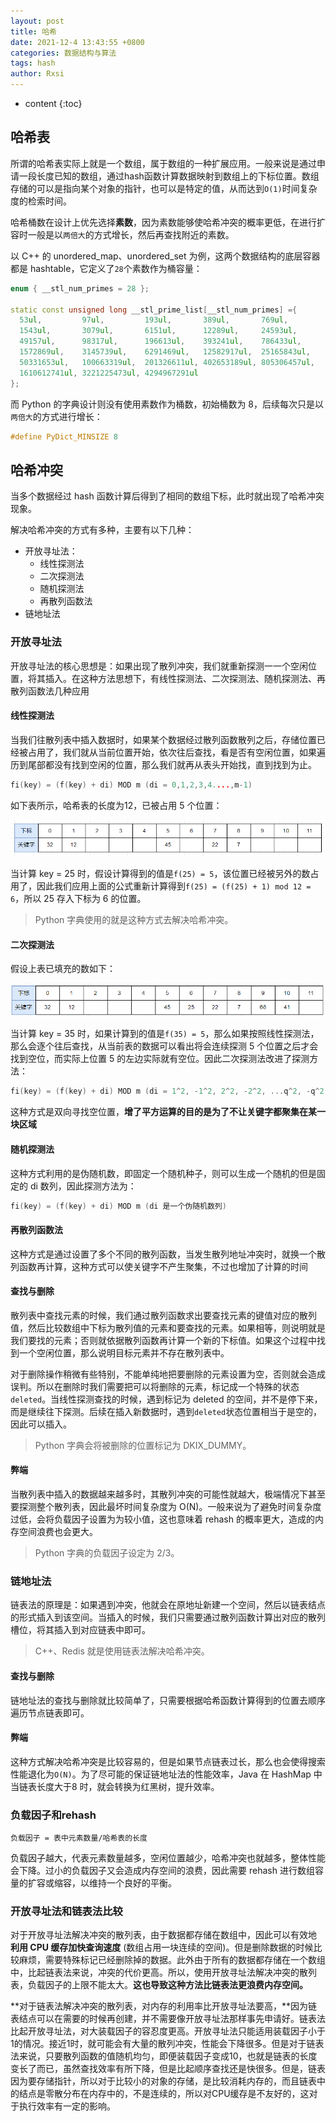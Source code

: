 ```yaml
---
layout: post
title: 哈希
date: 2021-12-4 13:43:55 +0800
categories: 数据结构与算法
tags: hash
author: Rxsi
---
```


* content
{:toc}

## 哈希表
所谓的哈希表实际上就是一个数组，属于数组的一种扩展应用。一般来说是通过申请一段长度已知的数组，通过hash函数计算数据映射到数组上的下标位置。数组存储的可以是指向某个对象的指针，也可以是特定的值，从而达到`O(1)`时间复杂度的检索时间。

哈希桶数在设计上优先选择**素数**，因为素数能够使哈希冲突的概率更低，在进行扩容时一般是以`两倍大`的方式增长，然后再查找附近的素数。

以 C++ 的 unordered_map、unordered_set 为例，这两个数据结构的底层容器都是 hashtable，它定义了`28`个素数作为桶容量：
<!--more-->
```cpp
enum { __stl_num_primes = 28 };

static const unsigned long __stl_prime_list[__stl_num_primes] ={
  53ul,         97ul,         193ul,       389ul,       769ul,
  1543ul,       3079ul,       6151ul,      12289ul,     24593ul,
  49157ul,      98317ul,      196613ul,    393241ul,    786433ul,
  1572869ul,    3145739ul,    6291469ul,   12582917ul,  25165843ul,
  50331653ul,   100663319ul,  201326611ul, 402653189ul, 805306457ul, 
  1610612741ul, 3221225473ul, 4294967291ul
};
```
而 Python 的字典设计则没有使用素数作为桶数，初始桶数为 8，后续每次只是以`两倍大`的方式进行增长：
```c
#define PyDict_MINSIZE 8
```
## 哈希冲突
当多个数据经过 hash 函数计算后得到了相同的数组下标，此时就出现了哈希冲突现象。

解决哈希冲突的方式有多种，主要有以下几种：

- 开放寻址法：
   - 线性探测法
   - 二次探测法
   - 随机探测法
   - 再散列函数法
- 链地址法

### 开放寻址法
开放寻址法的核心思想是：如果出现了散列冲突，我们就重新探测一一个空闲位置，将其插入。在这种方法思想下，有线性探测法、二次探测法、随机探测法、再散列函数法几种应用
#### 线性探测法
当我们往散列表中插入数据时，如果某个数据经过散列函数散列之后，存储位置已经被占用了，我们就从当前位置开始，依次往后查找，看是否有空闲位置，如果遍历到尾部都没有找到空闲的位置，那么我们就再从表头开始找，直到找到为止。
```c
fi(key) = (f(key) + di) MOD m (di = 0,1,2,3,4....,m-1)
```
如下表所示，哈希表的长度为12，已被占用 5 个位置：

![hash1.png](/images/data_structure_algorithms_hash/hash1.png)

当计算 key = 25 时，假设计算得到的值是`f(25) = 5`，该位置已经被另外的数占用了，因此我们应用上面的公式重新计算得到`f(25) = (f(25) + 1) mod 12 = 6`，所以 25 存入下标为 6 的位置。
> Python 字典使用的就是这种方式去解决哈希冲突。

#### 二次探测法
假设上表已填充的数如下：

![hash2.png](/images/data_structure_algorithms_hash/hash2.png)

当计算 key = 35 时，如果计算到的值是`f(35) = 5`，那么如果按照线性探测法，那么会逐个往后查找，从当前表的数据可以看出将会连续探测 5 个位置之后才会找到空位，而实际上位置 5 的左边实际就有空位。因此二次探测法改进了探测方法：
```c
fi(key) = (f(key) + di) MOD m (di = 1^2, -1^2, 2^2, -2^2, ...q^2, -q^2 q<=m/2)
```
这种方式是双向寻找空位置，**增了平方运算的目的是为了不让关键字都聚集在某一块区域**
#### 随机探测法
这种方式利用的是伪随机数，即固定一个随机种子，则可以生成一个随机的但是固定的 di 数列，因此探测方法为：
```c
fi(key) = (f(key) + di) MOD m (di 是一个伪随机数列)
```
#### 再散列函数法
这种方式是通过设置了多个不同的散列函数，当发生散列地址冲突时，就换一个散列函数再计算，这种方式可以使关键字不产生聚集，不过也增加了计算的时间
#### 查找与删除
散列表中查找元素的时候，我们通过散列函数求出要查找元素的键值对应的散列值，然后比较数组中下标为散列值的元素和要查找的元素。如果相等，则说明就是我们要找的元素；否则就依据散列函数再计算一个新的下标值。如果这个过程中找到一个空闲位置，那么说明目标元素并不存在散列表中。

对于删除操作稍微有些特别，不能单纯地把要删除的元素设置为空，否则就会造成误判。所以在删除时我们需要把可以将删除的元素，标记成一个特殊的状态`deleted`。当线性探测查找的时候，遇到标记为 deleted 的空间，并不是停下来，而是继续往下探测。后续在插入新数据时，遇到`deleted`状态位置相当于是空的，因此可以插入。
> Python 字典会将被删除的位置标记为 DKIX_DUMMY。

#### 弊端
当散列表中插入的数据越来越多时，其散列冲突的可能性就越大，极端情况下甚至要探测整个散列表，因此最坏时间复杂度为 O(N)。一般来说为了避免时间复杂度过低，会将负载因子设置为为较小值，这也意味着 rehash 的概率更大，造成的内存空间浪费也会更大。
> Python 字典的负载因子设定为 2/3。

### 链地址法
链表法的原理是：如果遇到冲突，他就会在原地址新建一个空间，然后以链表结点的形式插入到该空间。当插入的时候，我们只需要通过散列函数计算出对应的散列槽位，将其插入到对应链表中即可。
> C++、Redis 就是使用链表法解决哈希冲突。

#### 查找与删除
链地址法的查找与删除就比较简单了，只需要根据哈希函数计算得到的位置去顺序遍历节点链表即可。
#### 弊端
这种方式解决哈希冲突是比较容易的，但是如果节点链表过长，那么也会使得搜索性能退化为`O(N)`。为了尽可能的保证链地址法的性能效率，Java 在 HashMap 中当链表长度大于8 时，就会转换为红黑树，提升效率。
### 负载因子和rehash
`负载因子 = 表中元素数量/哈希表的长度`

负载因子越大，代表元素数量越多，空闲位置越少，哈希冲突也就越多，整体性能会下降。过小的负载因子又会造成内存空间的浪费，因此需要 rehash 进行数组容量的扩容或缩容，以维持一个良好的平衡。
### 开放寻址法和链表法比较
对于开放寻址法解决冲突的散列表，由于数据都存储在数组中，因此可以有效地 **利用 CPU 缓存加快查询速度** (数组占用一块连续的空间)。但是删除数据的时候比较麻烦，需要特殊标记已经删除掉的数据。此外由于所有的数据都存储在一个数组中，比起链表法来说，冲突的代价更高。所以，使用开放寻址法解决冲突的散列表，负载因子的上限不能太大。**这也导致这种方法比链表法更浪费内存空间。**

**对于链表法解决冲突的散列表，对内存的利用率比开放寻址法要高，**因为链表结点可以在需要的时候再创建，并不需要像开放寻址法那样事先申请好。链表法比起开放寻址法，对大装载因子的容忍度更高。开放寻址法只能适用装载因子小于1的情况。接近1时，就可能会有大量的散列冲突，性能会下降很多。但是对于链表法来说，只要散列函数的值随机均匀，即便装载因子变成10，也就是链表的长度变长了而已，虽然查找效率有所下降，但是比起顺序查找还是快很多。但是，链表因为要存储指针，所以对于比较小的对象的存储，是比较消耗内存的，而且链表中的结点是零散分布在内存中的，不是连续的，所以对CPU缓存是不友好的，这对于执行效率有一定的影响。
